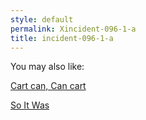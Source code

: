 ```yaml
---
style: default
permalink: Xincident-096-1-a
title: incident-096-1-a
---
```

You may also like:

[Cart can, Can cart](http://scp-wiki.net/cart-can-can-cart)

[So It Was](http://scp-wiki.net/so-it-was)

